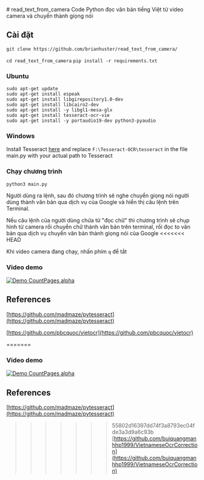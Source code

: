 ﻿﻿# read_text_from_camera
Code Python đọc văn bản tiếng Việt từ video camera và chuyển thành giọng nói
## Cài đặt
```git clone https://github.com/brianhuster/read_text_from_camera/```

```cd read_text_from_camera```
```pip install -r requirements.txt```
### Ubuntu
```
sudo apt-get update
sudo apt-get install espeak
sudo apt-get install libgirepository1.0-dev
sudo apt-get install libcairo2-dev
sudo apt-get install -y libgl1-mesa-glx
sudo apt-get install tesseract-ocr-vie
sudo apt-get install -y portaudio19-dev python3-pyaudio
```
### Windows
Install Tesseract [here](https://digi.bib.uni-mannheim.de/tesseract/tesseract-ocr-w64-setup-5.3.3.20231005.exe) and replace ```F:\Tesseract-OCR\tesseract``` in the file main.py with your actual path to Tesseract
### Chạy chương trình
```python3 main.py```

Người dùng ra lệnh, sau đó chương trình sẽ nghe chuyển giọng nói người dùng thành văn bản qua dịch vụ của Google và hiển thị câu lệnh trên Terminal. 

Nếu câu lệnh của người dùng chứa từ "đọc chữ" thì chương trình sẽ chụp hình từ camera rồi chuyển chữ thành văn bản trên terminal, rồi đọc to văn bản qua dịch vụ chuyển văn bản thành giọng nói của Google
<<<<<<< HEAD

Khi video camera đang chạy, nhấn phím ```q``` để tắt

### Video demo
[![Demo CountPages alpha](https://i9.ytimg.com/vi/v9YPcHzfTyk/mqdefault.jpg?sqp=CNjYrrEG-oaymwEmCMACELQB8quKqQMa8AEB-AH-CYAC0AWKAgwIABABGGUgQyhCMA8=&rs=AOn4CLCxICP7zv-lwkr3xoMfB8t1JQ5alw)](https://www.youtube.com/watch?v=v9YPcHzfTyk)

## References
[https://github.com/madmaze/pytesseract](https://github.com/madmaze/pytesseract)

[https://github.com/pbcquoc/vietocr](https://github.com/pbcquoc/vietocr)

=======
### Video demo
[![Demo CountPages alpha](https://i9.ytimg.com/vi/v9YPcHzfTyk/mqdefault.jpg?sqp=CNjYrrEG-oaymwEmCMACELQB8quKqQMa8AEB-AH-CYAC0AWKAgwIABABGGUgQyhCMA8=&rs=AOn4CLCxICP7zv-lwkr3xoMfB8t1JQ5alw)](https://www.youtube.com/watch?v=v9YPcHzfTyk)
## References
[https://github.com/madmaze/pytesseract](https://github.com/madmaze/pytesseract)

>>>>>>> 55802d16397dd74f3a8793ec04fde3a3d9a6c93b
[https://github.com/buiquangmanhhp1999/VietnameseOcrCorrection](https://github.com/buiquangmanhhp1999/VietnameseOcrCorrection)
